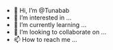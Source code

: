 - 👋 Hi, I’m @Tunabab
- 👀 I’m interested in ...
- 🌱 I’m currently learning ...
- 💞️ I’m looking to collaborate on ...
- 📫 How to reach me ...

<!---
Tunabab/Tunabab is a ✨ special ✨ repository because its `README.md` (this file) appears on your GitHub profile.
You can click the Preview link to take a look at your changes.
--->
